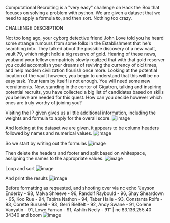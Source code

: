 Computational Recruiting is a "very easy" challenge on Hack the Box that focuses on solving a problem with python. We are given a dataset that we need to apply a formula to, and then sort. Nothing too crazy.

CHALLENGE DESCRIPTION

Not too long ago, your cyborg detective friend John Love told you he heard some strange rumours from some folks in the Establishment that he's searching into. They talked about the possible discovery of a new vault, vault 79, which might hold a big reserve of gold. Hearing of these news, youband your fellow compatriots slowly realized that with that gold reserver you could accomplish your dreams of reviving the currency of old times, and help modern civilization flourish once more. Looking at the potential location of the vault however, you begin to understand that this will be no easy task. Your team by itself is not enough. You will need some new recruitments. Now, standing in the center of Gigatron, talking and inspiring potential recruits, you have collected a big list of candidates based on skills you believe are needed for this quest. How can you decide however which ones are truly worthy of joining you?

Visiting the IP given gives us a little additional information, including the weights and formula to apply for the overall score. 
![image](https://github.com/user-attachments/assets/f0a701d4-8879-4731-8e3f-affff2f8ed72)

And looking at the dataset we are given, it appears to be column headers followed by names and numerical values. 
![image](https://github.com/user-attachments/assets/d2354521-72eb-41ad-aae6-820899629d86)

So we start by writing out the formulas
![image](https://github.com/user-attachments/assets/991edc32-0659-430f-87e5-7ba33c0a8610)

Then delete the headers and footer and split based on whitespace, assigning the names to the appropriate values. 
![image](https://github.com/user-attachments/assets/3b9fb52f-6128-44de-9f51-192f0a7491c9)

Loop and sort
![image](https://github.com/user-attachments/assets/f50b1e24-17cd-4c99-8721-4a1d73e51f72)

And print the results
![image](https://github.com/user-attachments/assets/a9117a37-df0e-483f-9b01-0f4d23b11831)

Before formatting as requested, and shooting over via nc
echo "Jayson Enderby - 98, Malva Shreeve - 96, Randolf Raybould - 96, Shay Sheardown - 95, Koo Rue - 94, Tabina Nathon - 94, Taber Haile - 93, Constanta Rolfs - 93, Corette Bursnell - 93, Gerri Bielfelt - 92, Andy Swane - 91, Colene Vanyatin - 91, Lowe Farnan - 91, Ashlin Neely - 91" | nc 83.136.255.40 34340
and boom
![image](https://github.com/user-attachments/assets/ca787e96-5a51-4337-8fc1-66e6757ea2e9)
